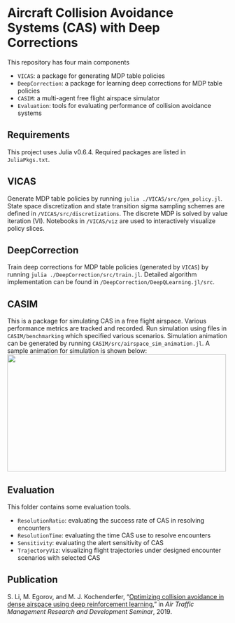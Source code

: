 # Aircraft Collision Avoidance Systems (CAS) with Deep Corrections

This repository has four main components
- `VICAS`: a package for generating MDP table policies
- `DeepCorrection`: a package for learning deep corrections for MDP table policies
- `CASIM`: a multi-agent free flight airspace simulator
- `Evaluation`: tools for evaluating performance of collision avoidance systems

## Requirements
This project uses Julia v0.6.4. Required packages are listed in `JuliaPkgs.txt`.

## VICAS
Generate MDP table policies by running `julia ./VICAS/src/gen_policy.jl`. State space discretization and state transition sigma sampling schemes are defined in `/VICAS/src/discretizations`. The discrete MDP is solved by value iteration (VI). Notebooks in `/VICAS/viz` are used to interactively visualize policy slices.

## DeepCorrection
Train deep corrections for MDP table policies (generated by `VICAS`) by running `julia ./DeepCorrection/src/train.jl`. Detailed algorithm implementation can be found in `/DeepCorrection/DeepQLearning.jl/src`. 

## CASIM
This is a package for simulating CAS in a free flight airspace. Various performance metrics are tracked and recorded. Run simulation using files in `CASIM/benchmarking` which specified various scenarios. Simulation animation can be generated by running `CASIM/src/airspace_sim_animation.jl`. 
A sample animation for simulation is shown below:
<img src="/docs/casim_sample.gif" width="500" height="267">

## Evaluation
This folder contains some evaluation tools. 
- `ResolutionRatio`: evaluating the success rate of CAS in resolving encounters
- `ResolutionTime`: evaluating the time CAS use to resolve encounters
- `Sensitivity`: evaluating the alert sensitivity of CAS
- `TrajectoryViz`: visualizing flight trajectories under designed encounter scenarios with selected CAS


## Publication
S. Li, M. Egorov, and M. J. Kochenderfer, “[Optimizing collision avoidance in dense airspace using deep reinforcement learning](http://www.atmseminarus.org/seminarContent/seminar13/papers/ATM_Seminar_2019_paper_65.pdf),” in *Air Traffic Management Research and Development Seminar*, 2019.
